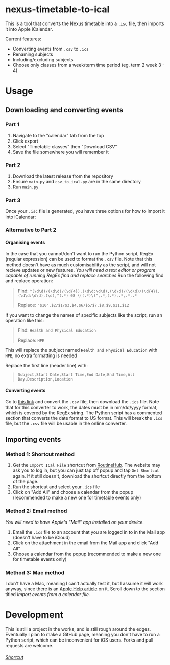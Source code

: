 # nexus-timetable-to-ical
This is a tool that converts the Nexus timetable into a `.isc` file, then imports it into Apple iCalendar. 

Current features:
- Converting events from `.csv` to `.ics`
- Renaming subjects
- Including/excluding subjects
- Choose only classes from a week/term time period (eg. term 2 week 3 - 4)

# Usage
## Downloading and converting events
### Part 1
1. Navigate to the "calendar" tab from the top
2. Click export
3. Select "Timetable classes" then "Download CSV"
4. Save the file somewhere you will remember it
   
### Part 2
1. Download the latest release from the repository
2. Ensure `main.py` and `csv_to_ical.py` are in the same directory
3. Run `main.py`
   
### Part 3

Once your `.isc` file is generated, you have three options for how to import it into iCalendar:

### Alternative to Part 2
#### Organising events
In the case that you cannot/don't want to run the Python script, RegEx (regular expression) can be used to format the `.csv` file.
Note that this method doesn't have as much customisability as the script, and will not recieve updates or new features.
*You will need a text editor or program capable of running RegEx find and replace searches*
Run the following find and replace operation:

> Find: `^(\d\d)/(\d\d)/(\d{4}),(\d\d:\d\d),(\d\d)/(\d\d)/(\d{4}),(\d\d:\d\d),(\d),"(.*) 08 \((.*)\)",.*,(.*),.*,.*,.*`
> 
> Replace: `"$10",$2/$1/$3,$4,$6/$5/$7,$8,$9,$11,$12`

If you want to change the names of specific subjects like the script, run an operation like this:

> Find: `Health and Physical Education`
>
> Replace: `HPE`

This will replace the subject named `Health and Physical Education` with `HPE`, no extra formatting is needed

Replace the first line (header line) with:

> `Subject,Start Date,Start Time,End Date,End Time,All Day,Description,Location`

#### Converting events
Go to [this link](https://csv-to-ical.chimbori.com) and convert the `.csv` file, then download the `.ics` file.
Note that for this converter to work, the dates must be in mm/dd/yyyy format, which is covered by the RegEx string.
The Python script has a commented section that converts the date format to US format. This will break the `.ics` file, but the `.csv` file will be usable in the online converter.

## Importing events
### Method 1: Shortcut method

1. Get the `Import ICal File` shortcut from [RoutineHub](https://routinehub.co/shortcut/5773/). The website may ask you to log in, but you can just tap off popup and tap `Get Shortcut` again. If it still doesn't, download the shortcut directly from the bottom of the page.
2. Run the shortcut and select your `.ics` file
3. Click on "Add All" and choose a calendar from the popup (recommended to make a new one for timetable events only)

### Method 2: Email method

*You will need to have Apple's "Mail" app installed on your device.*
1. Email the `.ics` file to an account that you are logged in to in the Mail app (doesn't have to be iCloud)
2. Click on the attachment in the email from the Mail app and click "Add All"
3. Choose a calendar from the popup (recommended to make a new one for timetable events only)

### Method 3: Mac method

I don't have a Mac, meaning I can't actually test it, but I assume it will work anyway, since there is an [Apple Help article](https://support.apple.com/en-au/guide/calendar/icl1023/mac) on it. Scroll down to the section titled *Import events from a calendar file.*

# Development

This is still a project in the works, and is still rough around the edges. Eventually I plan to make a GitHub page, meaning you don't have to run a Python script, which can be inconvenient for iOS users. Forks and pull requests are welcome.

###### [Shortcut](https://www.icloud.com/shortcuts/1326eea828f34d4297003a07e361f5cf)
